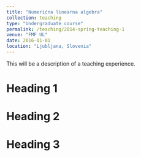 ```yaml
---
title: "Numerična linearna algebra"
collection: teaching
type: "Undergraduate course"
permalink: /teaching/2014-spring-teaching-1
venue: "FMF UL"
date: 2016-01-01
location: "Ljubljana, Slovenia"
---
```


This will be a description of a teaching experience.

Heading 1
======

Heading 2
======

Heading 3
======
